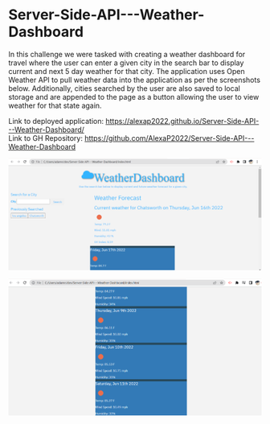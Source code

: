 # Server-Side-API---Weather-Dashboard
In this challenge we were tasked with creating a weather dashboard for travel where the user can enter a given city in the search bar to display current and next 5 day weather for that city.  The application uses Open Weather API to pull weather data into the application as per the screenshots below.  Additionally, cities searched by the user are also saved to local storage and are appended to the page as a button allowing the user to view weather for that state again.

Link to deployed application: https://alexap2022.github.io/Server-Side-API---Weather-Dashboard/<br>
Link to GH Repository: https://github.com/AlexaP2022/Server-Side-API---Weather-Dashboard


![ScreenShot](screenshots/image%201%20-%20revision%20now%20displays%20current%20weather%20icon%20and%20cities%20searched%20as%20buttons.png) 

![ScreenShot](screenshots/image%202.png)
